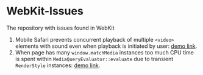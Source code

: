 # WebKit-Issues
The repository with issues found in WebKit

1. Mobile Safari prevents concurrent playback of multiple `<video>` elements with sound even when playback is initiated by user: [demo link](https://mstyura.github.io/webkit-issues/audible-video-concurrent-playback/index.html).
1. When page has many `window.matchMedia` instances too much CPU time is spent within `MediaQueryEvaluator::evaluate` due to transient `RenderStyle` instances: [demo link](https://mstyura.github.io/webkit-issues/many-media-query-list/index.html).